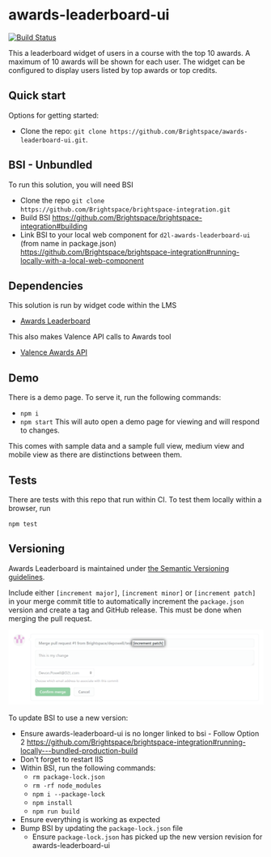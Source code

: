 # awards-leaderboard-ui

[![Build Status][CI Badge]][CI Branch]

This a leaderboard widget of users in a course with the top 10 awards. A maximum
of 10 awards will be shown for each user. The widget can be configured to
display users listed by top awards or top credits.

## Quick start

Options for getting started:

* Clone the repo: `git clone https://github.com/Brightspace/awards-leaderboard-ui.git`.

## BSI - Unbundled

To run this solution, you will need BSI
* Clone the repo `git clone https://github.com/Brightspace/brightspace-integration.git`
* Build BSI https://github.com/Brightspace/brightspace-integration#building
* Link BSI to your local web component for `d2l-awards-leaderboard-ui` (from name in package.json) https://github.com/Brightspace/brightspace-integration#running-locally-with-a-local-web-component

## Dependencies

This solution is run by widget code within the LMS
* [Awards Leaderboard](https://git.dev.d2l/projects/CORE/repos/lms/browse/awards-leaderboard)

This also makes Valence API calls to Awards tool
* [Valence Awards API](https://docs.valence.desire2learn.com/res/awards.html)

## Demo

There is a demo page. To serve it, run the following commands:
* `npm i`
* `npm start`
This will auto open a demo page for viewing and will respond to changes.

This comes with sample data and a sample full view, medium view and mobile view as there are distinctions between them.

## Tests

There are tests with this repo that run within CI. To test them locally within a
browser, run

```
npm test
```

## Versioning

Awards Leaderboard is maintained under [the Semantic Versioning guidelines](http://semver.org/).

Include either `[increment major]`, `[increment minor]` or `[increment patch]`
in your merge commit title to automatically increment the `package.json`
version and create a tag and GitHub release. This must be done when merging the
pull request.

![Versioning example](docs/img/merge-commit-title.png)

To update BSI to use a new version:
* Ensure awards-leaderboard-ui is no longer linked to bsi - Follow Option 2 https://github.com/Brightspace/brightspace-integration#running-locally---bundled-production-build
* Don't forget to restart IIS
* Within BSI, run the following commands:
  * `rm package-lock.json`
  * `rm -rf node_modules`
  * `npm i --package-lock`
  * `npm install`
  * `npm run build`
* Ensure everything is working as expected
* Bump BSI by updating the `package-lock.json` file
  * Ensure `package-lock.json` has picked up the new version revision for awards-leaderboard-ui

<!-- links -->
[CI Branch]:https://travis-ci.com/Brightspace/awards-leaderboard-ui
[CI Badge]:https://travis-ci.com/Brightspace/awards-leaderboard-ui.svg?branch=master
